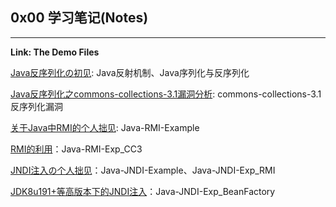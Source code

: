 ## 0x00 学习笔记(Notes)

---

**Link: The Demo Files**

[Java反序列化の初见](https://chenlvtang.top/2021/05/10/Java反序列化の初见/): Java反射机制、Java序列化与反序列化

[Java反序列化之commons-collections-3.1漏洞分析](https://chenlvtang.top/2021/05/11/Java反序列化之commons-collections-3-1漏洞分析/): commons-collections-3.1反序列化漏洞

[关于Java中RMI的个人拙见](https://chenlvtang.top/2021/07/09/关于Java中RMI的个人拙见/): Java-RMI-Example

[RMI的利用](https://chenlvtang.top/2021/08/07/RMI的利用/)：Java-RMI-Exp_CC3

[JNDI注入の个人拙见](https://chenlvtang.top/2021/09/11/JNDI注入の个人拙见/)：Java-JNDI-Example、Java-JNDI-Exp_RMI

[JDK8u191+等高版本下的JNDI注入](https://chenlvtang.top/2021/09/15/JDK8u191-等高版本下的JNDI注入/)：Java-JNDI-Exp_BeanFactory

